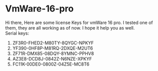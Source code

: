 # VmWare-16-pro
Hi there,
Here are some license Keys for vmWare 16 pro. I tested one of them, they are all working as of now. I hope it help you as well.   
Serial keys:
1. ZF3R0-FHED2-M80TY-8QYGC-NPKYF 
2. YF390-0HF8P-M81RQ-2DXQE-M2UT6
3. ZF71R-DMX85-08DQY-8YMNC-PPHV8
4. AZ3E8-DCD8J-0842Z-N6NZE-XPKYF
5. FC11K-00DE0-0800Z-04Z5E-MC8T6
